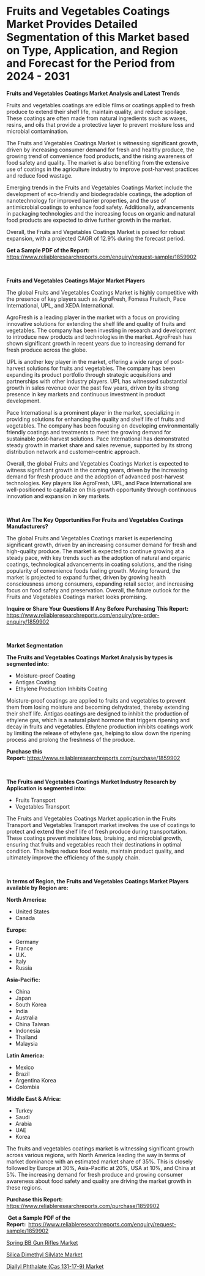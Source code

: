 <p><h1>Fruits and Vegetables Coatings Market Provides Detailed Segmentation of this Market based on Type, Application, and Region and Forecast for the Period from 2024 - 2031</h1></p><p><strong>Fruits and Vegetables Coatings Market Analysis and Latest Trends</strong></p>
<p><p>Fruits and vegetables coatings are edible films or coatings applied to fresh produce to extend their shelf life, maintain quality, and reduce spoilage. These coatings are often made from natural ingredients such as waxes, resins, and oils that provide a protective layer to prevent moisture loss and microbial contamination.</p><p>The Fruits and Vegetables Coatings Market is witnessing significant growth, driven by increasing consumer demand for fresh and healthy produce, the growing trend of convenience food products, and the rising awareness of food safety and quality. The market is also benefiting from the extensive use of coatings in the agriculture industry to improve post-harvest practices and reduce food wastage.</p><p>Emerging trends in the Fruits and Vegetables Coatings Market include the development of eco-friendly and biodegradable coatings, the adoption of nanotechnology for improved barrier properties, and the use of antimicrobial coatings to enhance food safety. Additionally, advancements in packaging technologies and the increasing focus on organic and natural food products are expected to drive further growth in the market.</p><p>Overall, the Fruits and Vegetables Coatings Market is poised for robust expansion, with a projected CAGR of 12.9% during the forecast period.</p></p>
<p><strong>Get a Sample PDF of the Report:&nbsp;</strong> <a href="https://www.reliableresearchreports.com/enquiry/request-sample/1859902">https://www.reliableresearchreports.com/enquiry/request-sample/1859902</a></p>
<p>&nbsp;</p>
<p><strong>Fruits and Vegetables Coatings Major Market Players</strong></p>
<p><p>The global Fruits and Vegetables Coatings Market is highly competitive with the presence of key players such as AgroFresh, Fomesa Fruitech, Pace International, UPL, and XEDA International.</p><p>AgroFresh is a leading player in the market with a focus on providing innovative solutions for extending the shelf life and quality of fruits and vegetables. The company has been investing in research and development to introduce new products and technologies in the market. AgroFresh has shown significant growth in recent years due to increasing demand for fresh produce across the globe.</p><p>UPL is another key player in the market, offering a wide range of post-harvest solutions for fruits and vegetables. The company has been expanding its product portfolio through strategic acquisitions and partnerships with other industry players. UPL has witnessed substantial growth in sales revenue over the past few years, driven by its strong presence in key markets and continuous investment in product development.</p><p>Pace International is a prominent player in the market, specializing in providing solutions for enhancing the quality and shelf life of fruits and vegetables. The company has been focusing on developing environmentally friendly coatings and treatments to meet the growing demand for sustainable post-harvest solutions. Pace International has demonstrated steady growth in market share and sales revenue, supported by its strong distribution network and customer-centric approach.</p><p>Overall, the global Fruits and Vegetables Coatings Market is expected to witness significant growth in the coming years, driven by the increasing demand for fresh produce and the adoption of advanced post-harvest technologies. Key players like AgroFresh, UPL, and Pace International are well-positioned to capitalize on this growth opportunity through continuous innovation and expansion in key markets.</p></p>
<p>&nbsp;</p>
<p><strong>What Are The Key Opportunities For Fruits and Vegetables Coatings Manufacturers?</strong></p>
<p><p>The global Fruits and Vegetables Coatings market is experiencing significant growth, driven by an increasing consumer demand for fresh and high-quality produce. The market is expected to continue growing at a steady pace, with key trends such as the adoption of natural and organic coatings, technological advancements in coating solutions, and the rising popularity of convenience foods fueling growth. Moving forward, the market is projected to expand further, driven by growing health consciousness among consumers, expanding retail sector, and increasing focus on food safety and preservation. Overall, the future outlook for the Fruits and Vegetables Coatings market looks promising.</p></p>
<p><strong>Inquire or Share Your Questions If Any Before Purchasing This Report:</strong> <a href="https://www.reliableresearchreports.com/enquiry/pre-order-enquiry/1859902">https://www.reliableresearchreports.com/enquiry/pre-order-enquiry/1859902</a></p>
<p>&nbsp;</p>
<p><strong>Market Segmentation</strong></p>
<p><strong>The Fruits and Vegetables Coatings Market Analysis by types is segmented into:</strong></p>
<p><ul><li>Moisture-proof Coating</li><li>Antigas Coating</li><li>Ethylene Production Inhibits Coating</li></ul></p>
<p><p>Moisture-proof coatings are applied to fruits and vegetables to prevent them from losing moisture and becoming dehydrated, thereby extending their shelf life. Antigas coatings are designed to inhibit the production of ethylene gas, which is a natural plant hormone that triggers ripening and decay in fruits and vegetables. Ethylene production inhibits coatings work by limiting the release of ethylene gas, helping to slow down the ripening process and prolong the freshness of the produce.</p></p>
<p><strong>Purchase this Report:&nbsp;</strong><a href="https://www.reliableresearchreports.com/purchase/1859902">https://www.reliableresearchreports.com/purchase/1859902</a></p>
<p>&nbsp;</p>
<p><strong>The Fruits and Vegetables Coatings Market Industry Research by Application is segmented into:</strong></p>
<p><ul><li>Fruits Transport</li><li>Vegetables Transport</li></ul></p>
<p><p>The Fruits and Vegetables Coatings Market application in the Fruits Transport and Vegetables Transport market involves the use of coatings to protect and extend the shelf life of fresh produce during transportation. These coatings prevent moisture loss, bruising, and microbial growth, ensuring that fruits and vegetables reach their destinations in optimal condition. This helps reduce food waste, maintain product quality, and ultimately improve the efficiency of the supply chain.</p></p>
<p>&nbsp;</p>
<p><strong>In terms of Region, the Fruits and Vegetables Coatings Market Players available by Region are:</strong></p>
<p>
    <p> <strong> North America: </strong>
        <ul>
            <li>United States</li>
            <li>Canada</li>
        </ul>
        </p> 
    <p> <strong> Europe: </strong>
        <ul>
            <li>Germany</li>
            <li>France</li>
            <li>U.K.</li>
            <li>Italy</li>
            <li>Russia</li>
        </ul>
        </p> 
    <p> <strong> Asia-Pacific: </strong>
        <ul>
            <li>China</li>
            <li>Japan</li>
            <li>South Korea</li>
            <li>India</li>
            <li>Australia</li>
            <li>China Taiwan</li>
            <li>Indonesia</li>
            <li>Thailand</li>
            <li>Malaysia</li>
        </ul>
        </p> 
    <p> <strong> Latin America: </strong>
        <ul>
            <li>Mexico</li>
            <li>Brazil</li>
            <li>Argentina Korea</li>
            <li>Colombia</li>
        </ul>
        </p> 
    <p> <strong> Middle East & Africa: </strong>
        <ul>
            <li>Turkey</li>
            <li>Saudi</li>
            <li>Arabia</li>
            <li>UAE</li>
            <li>Korea</li>
        </ul>
    </p>
    </p>
<p><p>The fruits and vegetables coatings market is witnessing significant growth across various regions, with North America leading the way in terms of market dominance with an estimated market share of 35%. This is closely followed by Europe at 30%, Asia-Pacific at 20%, USA at 10%, and China at 5%. The increasing demand for fresh produce and growing consumer awareness about food safety and quality are driving the market growth in these regions.</p></p>
<p><strong>Purchase this Report: </strong><a href="https://www.reliableresearchreports.com/purchase/1859902">https://www.reliableresearchreports.com/purchase/1859902</a></p>
<p>&nbsp;<strong>Get a Sample PDF of the Report:&nbsp;&nbsp;</strong><a href="https://www.reliableresearchreports.com/enquiry/request-sample/1859902">https://www.reliableresearchreports.com/enquiry/request-sample/1859902</a></p>
<p><strong></strong></p>
<p><p><a href="https://view.publitas.com/reportprime-1/spring-bb-gun-rifles-market-size-global-industry-overview-market-segmentation-and-forecast-2023-to-2030/">Spring BB Gun Rifles Market</a></p><p><a href="https://view.publitas.com/reportprime-1/insights-into-silica-dimethyl-silylate-market-size-analysing-market-share-trends-and-growth-from-2023-to-2030/">Silica Dimethyl Silylate Market</a></p><p><a href="https://view.publitas.com/reportprime-1/diallyl-phthalate-cas-131-17-9-market-analysis-and-market-size-global-industry-overview-market-segmentation-and-forecast-2023-to-2030/">Diallyl Phthalate (Cas 131-17-9) Market</a></p></p>